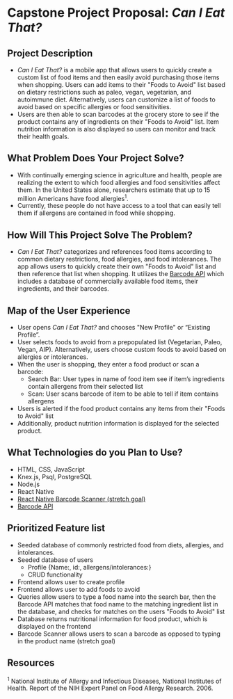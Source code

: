 # Capstone Project Proposal: _Can I Eat That?_   

## Project Description
* _Can I Eat That?_ is a mobile app that allows users to quickly create a custom list of food items and then easily avoid purchasing those items when shopping. Users can add items to their "Foods to Avoid" list based on dietary restrictions such as paleo, vegan, vegetarian, and autoimmune diet. Alternatively, users can customize a list of foods to avoid based on specific allergies or food sensitivities.
* Users are then able to scan barcodes at the grocery store to see if the product contains any of ingredients on their "Foods to Avoid" list. Item nutrition information is also displayed so users can monitor and track their health goals.    

## What Problem Does Your Project Solve?
* With continually emerging science in agriculture and health, people are realizing the extent to which food allergies and food sensitivities affect them. In the United States alone, researchers estimate that up to 15 million Americans have food allergies<sup>1</sup>.
* Currently, these people do not have access to a tool that can easily tell them if allergens are contained in food while shopping.

## How Will This Project Solve The Problem?
* _Can I Eat That?_ categorizes and references food items according to common dietary restrictions, food allergies, and food intolerances. The app allows users to quickly create their own "Foods to Avoid" list and then reference that list when shopping. It utilizes the [Barcode API](https://www.programmableweb.com/api/can-i-eat-it-barcode) which includes a database of commercially available food items, their ingredients, and their barcodes.     

## Map of the User Experience
* User opens _Can I Eat That?_ and chooses "New Profile" or “Existing Profile”.
* User selects foods to avoid from a prepopulated list (Vegetarian, Paleo, Vegan, AIP). Alternatively, users choose custom foods to avoid based on allergies or intolerances.  
* When the user is shopping, they enter a food product or scan a barcode:
  * Search Bar: User types in name of food item see if item’s ingredients contain allergens from their selected list
  * Scan: User scans barcode of item to be able to tell if item contains allergens
* Users is alerted if the food product contains any items from their "Foods to Avoid" list
* Additionally, product nutrition information is displayed for the selected product.

## What Technologies do you Plan to Use?
* HTML, CSS, JavaScript
* Knex.js, Psql, PostgreSQL
* Node.js
* React Native
* [React Native Barcode Scanner (stretch goal)](https://www.npmjs.com/package/react-native-barcode-scanner)
* [Barcode API](https://www.programmableweb.com/api/can-i-eat-it-barcode)

## Prioritized Feature list
* Seeded database of commonly restricted food from diets, allergies, and intolerances.
* Seeded database of users
  * Profile {Name:, id:, allergens/intolerances:}
  * CRUD functionality
* Frontend allows user to create profile
* Frontend allows user to add foods to avoid
* Queries allow users to type a food name into the search bar, then the Barcode API matches that food name to the matching ingredient list in the database, and checks for matches on the users "Foods to Avoid" list
* Database returns nutritional information for food product, which is displayed on the frontend
* Barcode Scanner allows users to scan a barcode as opposed to typing in the product name (stretch goal)


## Resources
<sup>1</sup> National Institute of Allergy and Infectious Diseases, National Institutes of Health. Report of the NIH Expert Panel on Food Allergy Research. 2006.
